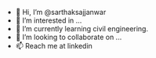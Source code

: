 - 👋 Hi, I’m @sarthaksajjanwar
- 👀 I’m interested in ...
- 🌱 I’m currently learning civil engineering.
- 💞️ I’m looking to collaborate on ...
- 📫 Reach me at linkedin  

<!---
sarthaksajjanwar/sarthaksajjanwar is a ✨ special ✨ repository because its `README.md` (this file) appears on your GitHub profile.
You can click the Preview link to take a look at your changes.
--->
